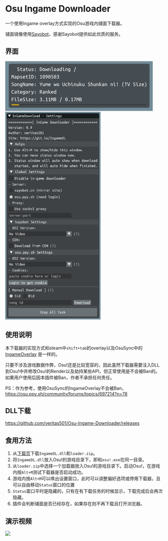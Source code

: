 # Osu Ingame Downloader

一个使用Ingame overlay方式实现的Osu游戏内铺面下载器。

铺面镜像使用[Sayobot]( https://osu.sayobot.cn/)，感谢Sayobot提供如此优质的服务。

## 界面

<img src="Assets/downloading.png" alt="settings" style="display:inline" />

<img src="Assets/settings.png" alt="settings" style="zoom:70%;display:inline" />

## 使用说明

本下载器的实现方式和steam中`shift+tab`的overlay以及OsuSync中的[IngameOverlay](https://github.com/OsuSync/IngameOverlay) 是一样的。

只要不涉及游戏数据作弊，Osu!还是比较宽容的，因此虽然下载器需要注入DLL到Osu!中并修改Osu!的Render以及劫持某些API，但正常使用是不会被Ban的。如果用户使用后因本插件被Ban，作者不承担任何责任。

PS：作为参考，使用OsuSync的IngameOverlay不会被Ban， https://osu.ppy.sh/community/forums/topics/697214?n=78

## DLL下载

 https://github.com/veritas501/Osu-Ingame-Downloader/releases 

## 食用方法

1. 从[下载页](https://github.com/veritas501/Osu-Ingame-Downloader/releases )下载`IngameDL.dll`和`loader.zip`。
2. 将`IngameDL.dll`放入Osu!的游戏目录下，即和`osu!.exe`在同一目录。
3. 从`loader.zip`中选择一个加载器放入Osu!的游戏目录下。启动Osu!，在游戏内按`Alt+M`测试下载器是否启动成功。
4. 游戏内按`Alt+M`可以唤出设置窗口，此时可以调整偏好选项或停用下载器，且可以自由移动`Status`窗口的位置
5. `Status`窗口平时是隐藏的，只有在有下载任务的时候显示，下载完成后会再次隐藏。
6. 插件会判断铺面是否已经存在，如果存在则不再下载且打开浏览器。

## 演示视频

![](Assets/demo.gif)



